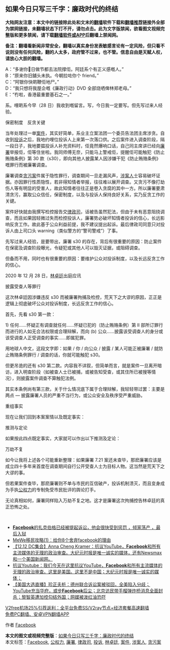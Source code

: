  <h2>如果今日只写三千字：廉政时代的终结</h2> <p class="notice"><b>大陆网友注意：本文中的链接除此处和文末的<a href="https://github.com/bannedbook/fanqiang" >翻墙</a>软件下载和<a href="https://github.com/killgcd/justmysocks/blob/master/README.md">翻墙推荐</a>链接外全部为禁网链接，未翻墙状态下打不开，请勿点击。此为文字版禁闻，欲看图文视频完整版和更多禁闻，请下载<a href="https://github.com/bannedbook/fanqiang">翻墙软件或APP</a>后翻墙上禁闻网。</p><p>备注：翻墙看新闻非常安全，翻墙以真实身份发表敏感言论有一定风险，但只看不说则没有任何风险，翻的人太多，政府管不过来，也不管。信息自由是天赋人权，请放心大胆的翻墙。</b></p>  <div class="entry">  <p>A：“多谢你𠮶日做节都去法院撑佢。阿廷系个有正义感嘅人。”<br /> B：“原来你旧舖头未执。今朝拉咗你个 friend。”<br /> C：“阿银你快啲鞭佢地尸。”<br /> D：“我只想将我屋企嘅《廉政行动》DVD 全部烧哂俾林郑老母。”<br /> E：“冇啦，香港最重要基石之一。”</p> <p>系。哩啲系今早（28 日）我收到嘅留言。写，今日我一定要写。但先写过来人经验。</p> <p>保密制度　反贪关键</p> <p>当年处理过一单<a href="https://www.bannedbook.org/bnews/tag/%E6%A1%88%E4%BB%B6/" class="st_tag internal_tag" rel="tag" title="标签 案件 下的日志">案件</a>，其实好简单，系业主立案法团一个委员告法团主席涉贪。自收到<a href="https://www.bannedbook.org/bnews/tag/%E6%8A%95%E8%AF%89/" class="st_tag internal_tag" rel="tag" title="标签 投诉 下的日志">投诉</a>之后，我地约哩位投诉人上来第一次落口供。之后案件进入调查阶段，隔一段日子，我地要揾投诉人补充资料时，佢竟然爆响口话，自己同主席讲已经向<a href="https://www.bannedbook.org/bnews/tag/%e5%bb%89%e7%bd%b2/" class="st_tag internal_tag" rel="tag" title="标签 廉署 下的日志">廉署</a>举报佢，佢等住坐啦。我同师傅无奈，只能马上警戒佢，提醒佢可能触犯《防止贿赂条例》第 30 款（s30），即向其他人披露某人因涉嫌干犯《防止贿赂条例》嘅罪行而被廉署调查。</p> <p>廉署调查<a href="https://www.bannedbook.org/bnews/tag/%E8%B4%AA%E6%B1%A1%E6%A1%88/" class="st_tag internal_tag" rel="tag" title="标签 贪污案 下的日志">贪污案</a>件属于隐性罪行，调查期间一旦走漏风声，<a href="https://www.bannedbook.org/bnews/tag/%E6%B6%89%E6%A1%88%E4%BA%BA/" class="st_tag internal_tag" rel="tag" title="标签 涉案人 下的日志">涉案人</a>士容易破坏证据。亦因罪行性质隐性，若非得知情者举报，往往难以展开调查。又贪污不像打劫伤人等有明显的受害人，故此知情者往往正是卷入贪腐的其中一方。所以廉署要肃清贪污，赢取公众信任，保密制度，以及与投诉人保持良好关系，实乃反贪工作的关键。</p> <p>案件好快就由我撰写检控报告交<a href="https://www.bannedbook.org/bnews/tag/%E5%BE%8B%E6%94%BF%E5%8F%B8/" class="st_tag internal_tag" rel="tag" title="标签 律政司 下的日志">律政司</a>，话被告虽然犯法，但由于未有恶意阻挠调查，而且如果因轻微过失而检控投诉人，廉署势必破坏知情者投诉的信心，长远影响反贪工作。故此基于公众利益前提，我不建议提出起诉。最后律政司同意只对投诉人由上司口头 warning（类似警方的“警司警戒”）了事。</p>  <p>先写过来人经验，是要带出，廉署 s30 的存在，背后有很重要的原因：防止案件在保密及调查阶段曝光，令疑犯或其他人可以毁灭证据，或阻碍调查。</p> <p>但备而不用，同时也有很重要的原因：要维护公众对投诉制度，以及长远反贪工作的信心。</p> <p>2020 年 12 月 28 日，<a href="https://www.bannedbook.org/bnews/tag/%E6%9E%97%E5%8D%93%E5%BB%B7/" class="st_tag internal_tag" rel="tag" title="标签 林卓廷 下的日志">林卓廷</a>出庭应讯</p> <p>披露受查人等罪行</p> <p>这次林卓廷因涉嫌违反 s30 而被廉署拘捕及检控，荒天下之大谬的原因，正正是逻辑上彻底破坏公众对投诉制度，长远反贪工作的信心。</p> <p>首先，先看 s30 第一款：</p>  <p>1) 任何……怀疑正有调查就任何……怀疑已犯的（防止贿赂条例）第 II 部所订罪行而进行的人如无合法权限或合理辩解，而向 (b) 公众……披露该受调查人的身分或该受调查人正受调查的事实……即属犯罪。</p> <p>用地球人中文，这段文字即：如果 / 你 / 向公众 / 披露 / 某人可能正被廉署 / 就防止贿赂条例罪行 / 调查的话，你就可能触犯 s30。</p> <p>但更吊诡的还有 s30 第二款。内容我不详叙，但简单而言，就是案件一旦离开暗访，进入明查阶段（如被查人士已被捕，或被告知受查，或其住所已被搜等情况），则披露案件调查不算触犯法例。</p> <p>其实本条例尚有第三款，关于什么情况底下属于合理辩解，我轻轻带过罢：主要是两点 — 披露廉署人员的严重不当行为，或公众安全及秩序受严重威胁。</p> <p>重组事实</p> <p>现在让我们回到本案案情以及既定事实：</p>  <p>推测与定论</p> <p>如果按此四点既定事实，大家就可以作出以下推测及定论：</p> <p>万劫不复</p> <p>如今让我将上述各个可能重新整理：如果廉署 7.21 案还未查毕，那麽廉署应该是成立四十多年来首度在调查期间自行公开受查人士为目标人物。这当然是荒天下之大谬的事。</p> <p>但若果案件查毕，那麽廉署则不单与市民的互信破产，投诉机制溃灭，而且变身成为手执<a href="https://www.bannedbook.org/bnews/tag/%E5%85%AC%E6%9D%83%E5%8A%9B/" class="st_tag internal_tag" rel="tag" title="标签 公权力 下的日志">公权力</a>的专制免受市民批评的舆论打手。</p> <p>无论真相如何，廉署同样陷入万劫不复之地。这才是廉署这次拘捕控告林卓廷的真正恐怖之处。</p>  <p> </p> <ul class='op-related-articles' title='相关阅读'> <li><a href='https://www.bannedbook.org/bnews/bannedvideo/20201218/1450266.html' target='_blank'><b>Facebook</b>的扎克伯格已经被提起诉讼，他会很快受到惩罚 ，倾家荡产 ，最后入狱</a></li> <li><a href='https://www.bannedbook.org/bnews/fanqiang/20201216/1448695.html' target='_blank'>MeWe移民攻略(1)︰给你8个舍弃facebook的理由</a></li> <li><a href='https://www.bannedbook.org/bnews/bannedvideo/20201214/1447202.html' target='_blank'>【12.12 DC集会】Anna Cheng Kramer：抗议YouTube，<b>Facebook</b>和所有主流媒体的无理的政治审查。大纪元时报是唯一诚实的媒体，还有Newsmax和一个美国新闻网。</a></li> <li><a href='https://www.bannedbook.org/bnews/bannedvideo/20201213/1446947.html' target='_blank'>抗议Youtube：我们今天在这里抗议YouTube，<b>Facebook</b>和所有主流媒体的无理的政治审查。这里是美国。这里不是中国；大纪元时报是唯一诚实的媒体；</a></li> <li><a href='https://www.bannedbook.org/bnews/bannedvideo/20201212/1446224.html' target='_blank'>【美国大选直播】珍正夫析：德州联合诉讼案被驳回，全美陷入分歧；YouTube充当华府，或步<b>Facebook</b>后尘；北京访民带手榴弹炸桥消息全面封杀；黎智英遭加控勾结外国；网媒被泼红油恐吓</a></li> </ul> <p class="texttj"> <a href="https://www.bannedbook.org/forum23/topic22702.html" target="_blank">V2free机场25%引荐返利：全平台免费SS/V2ray节点+经济套餐高速翻墙</a><br/> <a href="https://github.com/bannedbook/fanqiang/wiki/%E7%A6%81%E9%97%BB%E7%BD%91%E5%AE%89%E5%8D%93%E7%BF%BB%E5%A2%99%E6%96%B0%E9%97%BBAPP" target="_blank">免费PC翻墙、安卓VPN翻墙APP</a></p><p>作者 <a href="https://www.bannedbook.org/bnews/tag/facebook/" class="st_tag internal_tag" rel="tag" title="标签 Facebook 下的日志">Facebook</a></p><a name='sharetosocial'></a>       <div><b>本文的图文或视频完整版</b>：<a href='https://www.bannedbook.org/bnews/comments/20201230/1457920.html'>如果今日只写三千字：廉政时代的终结</a></div>  </div><!--END ENTRY--> <div class="postfooter"> <div>本文标签：<a href="https://www.bannedbook.org/bnews/tag/facebook/" rel="tag">Facebook</a>, <a href="https://www.bannedbook.org/bnews/tag/%E5%85%AC%E6%9D%83%E5%8A%9B/" rel="tag">公权力</a>, <a href="https://www.bannedbook.org/bnews/tag/%e5%bb%89%e7%bd%b2/" rel="tag">廉署</a>, <a href="https://www.bannedbook.org/bnews/tag/%E5%BE%8B%E6%94%BF%E5%8F%B8/" rel="tag">律政司</a>, <a href="https://www.bannedbook.org/bnews/tag/%E6%8A%95%E8%AF%89/" rel="tag">投诉</a>, <a href="https://www.bannedbook.org/bnews/tag/%E6%9E%97%E5%8D%93%E5%BB%B7/" rel="tag">林卓廷</a>, <a href="https://www.bannedbook.org/bnews/tag/%E6%A1%88%E4%BB%B6/" rel="tag">案件</a>, <a href="https://www.bannedbook.org/bnews/tag/%E6%B6%89%E6%A1%88%E4%BA%BA/" rel="tag">涉案人</a>, <a href="https://www.bannedbook.org/bnews/tag/%E8%B4%AA%E6%B1%A1%E6%A1%88/" rel="tag">贪污案</a></div>  </div><!--END POSTFOOTER--> 